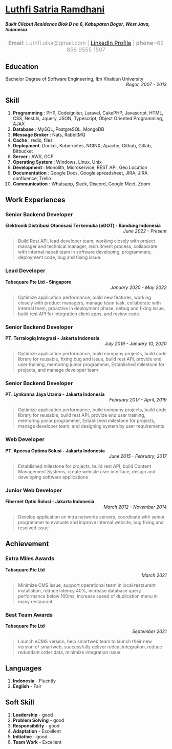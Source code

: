 # [Luthfi Satria Ramdhani](https://www.linkedin.com/in/luthfi-satria-48787627)

##### Bukit Cilebut Residence Blok D no 6, Kabupaten Bogor, West Java, Indonesia

<p style="text-align: center; color: #9e9a9a; font-size: 13pt; font-weight: 400;">
    <b>Email</b>: Luthfi.uika@gmail.com | <a href="https://www.linkedin.com/in/luthfi-satria-48787627/" target="_blank">LinkedIn Profile</a> | <b>phone</b>+62 856 9555 1507
</p>

## Education
<div>Bachelor Degree of Software Engineering, Ibn Khaldun University</div>
<div align="right"><i>Bogor, 2007 - 2013</i></div>

## Skill
1. <b>Programming</b> : PHP, Codeigniter, Laravel, CakePHP, Javascript, HTML, CSS, NestJs, Jquery, JSON, Typescript, Object Oriented Programming, AJAX
2. <b>Database</b> : MySQL, PostgreSQL, MongoDB
3. <b>Message Broker</b> : Nats, RabbitMQ
4. <b>Cache</b> : redis, files
5. <b>Deployment</b>: Docker, Kubernetes, NGINX, Apache, Github, Gitlab, Bitbucket
6. <b>Server</b> : AWS, GCP
7. <b>Operating System</b> : Windows, Linux, Unix
8. <b>Development</b> : Monolith, Microservice, REST API, Geo Location
9. <b>Documentation</b> : Google Docs, Google spreadsheet, JIRA, JIRA confluence, Trello
10. <b>Communication</b> : Whatsapp, Slack, Discord, Google Meet, Zoom
## Work Experiences
<!-- eDOT -->
### Senior Backend Developer
<div align="left"><b>Elektronik Distribusi Otomisasi Terkemuka (eDOT) - Bandung Indonesia</b></div>
<div align="right"><i>June 2022 - Present</i></div>

> Build Rest API, lead developer team, working closely with project manager and technical manager, recruitment process, collaborate with internal nabati team in software developing, programmers, deployment code, bug and fixing issue.

<!-- Tabsquare -->
### Lead Developer
<div align="left"><b>Tabsquare Pte Ltd - Singapore</b></div>
<div align="right"><i>January 2020 - May 2022</i></div>

> Optimize application performance, build new features, working closely with product managers, manage team task, collaborate with internal team, proactive in deployment phase, debug and fixing issue, build rest API for integration client apps, and review code.

<!-- Terralogiq -->
### Senior Backend Developer
<div align="left"><b>PT. Terralogiq Integrasi - Jakarta Indonesia</b></div>
<div align="right"><i>July 2019 - January 10, 2020</i></div>

> Optimize application performance, build company projects, build code library for reusable, fixing bug and issue, build rest API, provide end user training, mentoring junior programmer, Established milestone for projects, and manage developer team

<!-- Lynkanna -->
### Senior Backend Developer
<div align="left"><b>PT. Lynkanna Jaya Utama - Jakarta Indonesia</b></div>
<div align="right"><i>February 2017 - April, 2019</i></div>

> Optimize application performance, build company projects, build code library for reusable, build rest API, provide end user training, mentoring junior programmer, Established milestone for projects, manage developer team, and designing system by user requirements

<!-- Apecsa -->
### Web Developer
<div align="left"><b>PT. Apecsa Optima Solusi - Jakarta Indonesia</b></div>
<div align="right"><i>June 2015 - February, 2017</i></div>

> Established milestone for projects, build rest API, build Content Management Systems, create website user interface, design and developing software applications


<!-- Fibernet -->
### Junior Web Developer
<div align="left"><b>Fibernet Optic Solusi - Jakarta Indonesia</b></div>
<div align="right"><i>March 2012 - November 2014</i></div>

> Develop application on intra networks servers, coordinate with senior programmer to evaluate and improve internal website, bug fixing and resolved issue

## Achievement
### Extra Miles Awards
<div align="left"><b>Tabsquare Pte Ltd</b></div>
<div align="right"><i>March 2021</i></div>

> Minimize CMS issue, support operational team in local restaurant installation, reduce latency 40%, increase database query performance below 100ms, increase speed of duplication menu in many restaurant

### Best Team Awards
<div align="left"><b>Tabsquare Pte Ltd</b></div>
<div align="right"><i>September 2021</i></div>

> Launch eCMS version, help smartweb team to launch their new version of smartweb, successfully deliver redcat integration, reduce redundant order data, minimize integration issue

## Languages
1. <b>Indonesia</b> - Fluently
2. <b>English</b> - Fair

## Soft Skill
1. <b>Leadership</b> - good
2. <b>Problem Solving</b> - good
3. <b>Responsibility</b> - good
4. <b>Adaptation</b> - Excellent
5. <b>Initiative</b> - good
6. <b>Team Work</b> - Excellent
